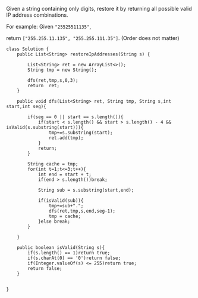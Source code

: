 Given a string containing only digits, restore it by returning all possible valid IP address combinations.

For example:
Given `"25525511135"`,

return `["255.255.11.135", "255.255.111.35"]`. (Order does not matter)

```
class Solution {
    public List<String> restoreIpAddresses(String s) {
    
        List<String> ret = new ArrayList<>();
        String tmp = new String();
        
        dfs(ret,tmp,s,0,3);
        return  ret;
    }
    
    public void dfs(List<String> ret, String tmp, String s,int start,int seg){
        
        if(seg == 0 || start == s.length()){
            if(start < s.length() && start > s.length() - 4 && isValid(s.substring(start))){
                tmp+=s.substring(start);
                ret.add(tmp);
            }
            return;
        }
        
        String cache = tmp;
        for(int t=1;t<=3;t++){
            int end = start + t;
            if(end > s.length())break;
            
            String sub = s.substring(start,end);

            if(isValid(sub)){
                tmp+=sub+".";
                dfs(ret,tmp,s,end,seg-1);
                tmp = cache;
            }else break;
        }
        
    }
    
    public boolean isValid(String s){
        if(s.length() == 1)return true;
        if(s.charAt(0) == '0')return false;
        if(Integer.valueOf(s) <= 255)return true;
        return false;
    }
    
    
}
```